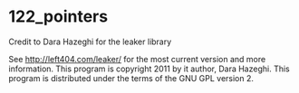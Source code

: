 # 122_pointers

Credit to Dara Hazeghi for the leaker library

See <http://left404.com/leaker/> for the most current version and more information.
This program is copyright 2011 by it author, Dara Hazeghi.
This program is distributed under the terms of the GNU GPL version 2.
